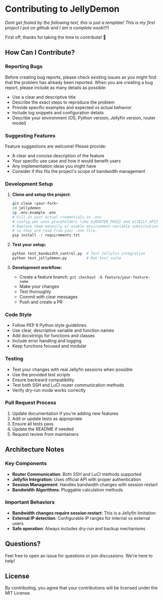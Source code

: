 # Contributing to JellyDemon

*Dont get fooled by the following text, this is just a template! This is my first project I put on github and I am a complete noob!!!1*

First off, thanks for taking the time to contribute! 🎉

## How Can I Contribute?

### Reporting Bugs

Before creating bug reports, please check existing issues as you might find that the problem has already been reported. When you are creating a bug report, please include as many details as possible:

- Use a clear and descriptive title
- Describe the exact steps to reproduce the problem
- Provide specific examples and expected vs actual behavior
- Include log snippets and configuration details
- Describe your environment (OS, Python version, Jellyfin version, router model)

### Suggesting Features

Feature suggestions are welcome! Please provide:

- A clear and concise description of the feature
- Your specific use case and how it would benefit users
- Any implementation ideas you might have
- Consider if this fits the project's scope of bandwidth management

### Development Setup

1. **Clone and setup the project:**
   ```bash
   git clone <your-fork>
   cd jellydemon
   cp .env.example .env
   # Fill in your actual credentials in .env
   # config.yml uses placeholders like ${ROOTER_PASS} and ${JELLY_API}.
   # Replace them manually or enable environment-variable substitution
   # so they are read from your .env file.
   pip install -r requirements.txt
   ```

2. **Test your setup:**
   ```bash
   python test_bandwidth_control.py  # Test Jellyfin integration
   python test_jellydemon.py         # Run test suite
   ```

3. **Development workflow:**
   - Create a feature branch: `git checkout -b feature/your-feature-name`
   - Make your changes
   - Test thoroughly
   - Commit with clear messages
   - Push and create a PR

### Code Style

- Follow PEP 8 Python style guidelines
- Use clear, descriptive variable and function names
- Add docstrings for functions and classes
- Include error handling and logging
- Keep functions focused and modular

### Testing

- Test your changes with real Jellyfin sessions when possible
- Use the provided test scripts
- Ensure backward compatibility
- Test both SSH and LuCI router communication methods
- Verify dry-run mode works correctly

### Pull Request Process

1. Update documentation if you're adding new features
2. Add or update tests as appropriate
3. Ensure all tests pass
4. Update the README if needed
5. Request review from maintainers

## Architecture Notes

### Key Components

- **Router Communication**: Both SSH and LuCI methods supported
- **Jellyfin Integration**: Uses official API with proper authentication
- **Session Management**: Handles bandwidth changes with session restart
- **Bandwidth Algorithms**: Pluggable calculation methods

### Important Behaviors

- **Bandwidth changes require session restart**: This is a Jellyfin limitation
- **External IP detection**: Configurable IP ranges for internal vs external users
- **Safe operation**: Always includes dry-run and backup mechanisms

## Questions?

Feel free to open an issue for questions or join discussions. We're here to help!

## License

By contributing, you agree that your contributions will be licensed under the MIT License. 